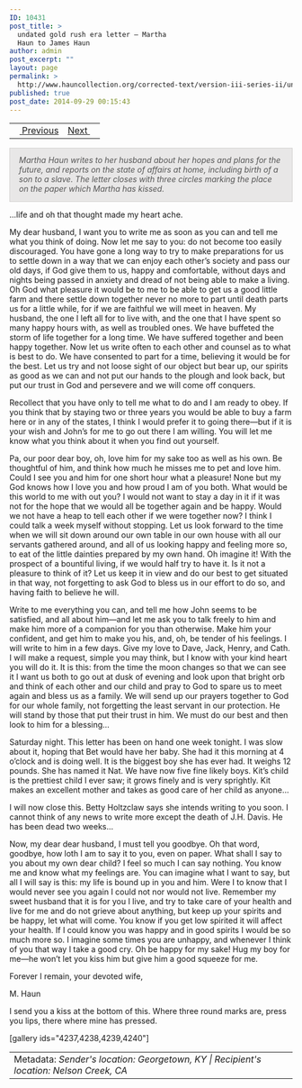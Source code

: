 ```yaml
---
ID: 10431
post_title: >
  undated gold rush era letter – Martha
  Haun to James Haun
author: admin
post_excerpt: ""
layout: page
permalink: >
  http://www.hauncollection.org/corrected-text/version-iii-series-ii/undated-martha-haun-to-james-haun/
published: true
post_date: 2014-09-29 00:15:43
---
```

<table style="width: 100%;">
<tbody>
<tr>
<td style="text-align: left;"><a title="Undated" href="http://www.hauncollection.org/version-3/version-iii-series-ii/undated-between-february-1853-and-november-1855-martha-haun-to-james-haun/"><img src="https://lh3.googleusercontent.com/-EFJpxxNiPNw/VqgtWBCZrMI/AAAAAAAAAFU/WfY4lPFWWkg/s800-Ic42/Soeb-Plain-Arrows-8-10px.png" alt="" width="10" height="10" /> Previous</a></td>
<td style="text-align: right;"><a title="Undated" href="http://www.hauncollection.org/version-3/version-iii-series-ii/undated-postscript-martha-haun-to-james-haun/">Next <img src="https://lh3.googleusercontent.com/-67k0cYlpXHw/VqgtWKz1MXI/AAAAAAAAAFU/k9PW_Piyurk/s800-Ic42/Soeb-Plain-Arrows-5-10px.png" alt="" width="10" height="10" /></a></td>
</tr>
</tbody>
</table>
<p style="padding: 12px 16px 14px 16px; color: #555555; background-color: #e8e7e7; border: #d2d0cf 1px solid;"><em>Martha Haun writes to her husband about her hopes and plans for the future, and reports on the state of affairs at home, including birth of a son to a slave. The letter closes with three circles marking the place on the paper which Martha has kissed.
</em></p>
...life and oh that thought made my heart ache.

My dear husband, I want you to write me as soon as you can and tell me what you think of doing. Now let me say to you: do not become too easily discouraged. You have gone a long way to try to make preparations for us to settle down in a way that we can enjoy each other’s society and pass our old days, if God give them to us, happy and comfortable, without days and nights being passed in anxiety and dread of not being able to make a living. Oh God what pleasure it would be to me to be able to get us a good little farm and there settle down together never no more to part until death parts us for a little while, for if we are faithful we will meet in heaven. My husband, the one I left all for to live with, and the one that I have spent so many happy hours with, as well as troubled ones. We have buffeted the storm of life together for a long time. We have suffered together and been happy together. Now let us write often to each other and counsel as to what is best to do. We have consented to part for a time, believing it would be for the best. Let us try and not loose sight of our object but bear up, our spirits as good as we can and not put our hands to the plough and look back, but put our trust in God and persevere and we will come off conquers.

Recollect that you have only to tell me what to do and I am ready to obey. If you think that by staying two or three years you would be able to buy a farm here or in any of the states, I think I would prefer it to going there—but if it is your wish and John’s for me to go out there I am willing. You will let me know what you think about it when you find out yourself.

Pa, our poor dear boy, oh, love him for my sake too as well as his own. Be thoughtful of him, and think how much he misses me to pet and love him. Could I see you and him for one short hour what a pleasure! None but my God knows how I love you and how proud I am of you both. What would be this world to me with out you? I would not want to stay a day in it if it was not for the hope that we would all be together again and be happy. Would we not have a heap to tell each other if we were together now? I think I could talk a week myself without stopping. Let us look forward to the time when we will sit down around our own table in our own house with all our servants gathered around, and all of us looking happy and feeling more so, to eat of the little dainties prepared by my own hand. Oh imagine it! With the prospect of a bountiful living, if we would half try to have it. Is it not a pleasure to think of it? Let us keep it in view and do our best to get situated in that way, not forgetting to ask God to bless us in our effort to do so, and having faith to believe he will.

Write to me everything you can, and tell me how John seems to be satisfied, and all about him—and let me ask you to talk freely to him and make him more of a companion for you than otherwise. Make him your confident, and get him to make you his, and, oh, be tender of his feelings. I will write to him in a few days. Give my love to Dave, Jack, Henry, and Cath. I will make a request, simple you may think, but I know with your kind heart you will do it. It is this: from the time the moon changes so that we can see it I want us both to go out at dusk of evening and look upon that bright orb and think of each other and our child and pray to God to spare us to meet again and bless us as a family. We will send up our prayers together to God for our whole family, not forgetting the least servant in our protection. He will stand by those that put their trust in him. We must do our best and then look to him for a blessing…

Saturday night. This letter has been on hand one week tonight. I was slow about it, hoping that Bet would have her baby. She had it this morning at 4 o’clock and is doing well. It is the biggest boy she has ever had. It weighs 12 pounds. She has named it Nat. We have now five fine likely boys. Kit’s child is the prettiest child I ever saw; it grows finely and is very sprightly. Kit makes an excellent mother and takes as good care of her child as anyone…

I will now close this. Betty Holtzclaw says she intends writing to you soon. I cannot think of any news to write more except the death of J.H. Davis. He has been dead two weeks…

Now, my dear dear husband, I must tell you goodbye. Oh that word, goodbye, how loth I am to say it to you, even on paper. What shall I say to you about my own dear child? I feel so much I can say nothing. You know me and know what my feelings are. You can imagine what I want to say, but all I will say is this: my life is bound up in you and him. Were I to know that I would never see you again I could not nor would not live. Remember my sweet husband that it is for you I live, and try to take care of your health and live for me and do not grieve about anything, but keep up your spirits and be happy, let what will come. You know if you get low spirited it will affect your health. If I could know you was happy and in good spirits I would be so much more so. I imagine some times you are unhappy, and whenever I think of you that way I take a good cry. Oh be happy for my sake! Hug my boy for me—he won’t let you kiss him but give him a good squeeze for me.

Forever I remain, your devoted wife,

M. Haun

I send you a kiss at the bottom of this. Where three round marks are, press you lips, there where mine has pressed.

[gallery ids="4237,4238,4239,4240"]
<table style="width: 100%;">
<tbody>
<tr>
<td>Metadata: <em>Sender's location: Georgetown, KY | Recipient's location: Nelson Creek, CA</em></td>
</tr>
</tbody>
</table>